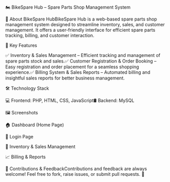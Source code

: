 🏍️ BikeSpare Hub – Spare Parts Shop Management System

📌 About BikeSpare HubBikeSpare Hub is a web-based spare parts shop management system designed to streamline inventory, sales, and customer management. It offers a user-friendly interface for efficient spare parts tracking, billing, and customer interaction.

🚀 Key Features

✅ Inventory & Sales Management – Efficient tracking and management of spare parts stock and sales.✅ Customer Registration & Order Booking – Easy registration and order placement for a seamless shopping experience.✅ Billing System & Sales Reports – Automated billing and insightful sales reports for better business management.

🛠️ Technology Stack

💻 Frontend: PHP, HTML, CSS, JavaScript🛢 Backend: MySQL

🖼️ Screenshots

🏠 Dashboard (Home Page)

🔑 Login Page

🛒 Inventory & Sales Management

📈 Billing & Reports

🎉 Contributions & FeedbackContributions and feedback are always welcome! Feel free to fork, raise issues, or submit pull requests. 🚀


